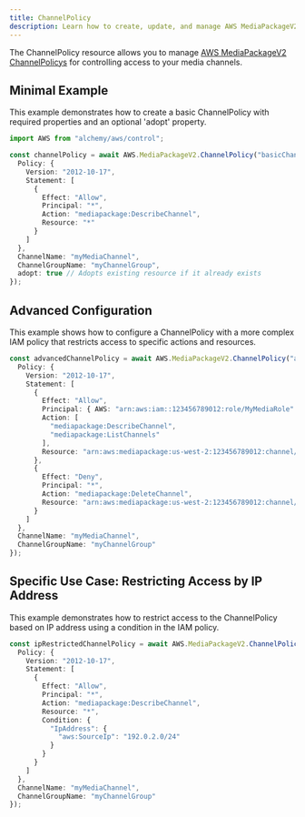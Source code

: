 ```yaml
---
title: ChannelPolicy
description: Learn how to create, update, and manage AWS MediaPackageV2 ChannelPolicys using Alchemy Cloud Control.
---
```



The ChannelPolicy resource allows you to manage [AWS MediaPackageV2 ChannelPolicys](https://docs.aws.amazon.com/mediapackagev2/latest/userguide/) for controlling access to your media channels.

## Minimal Example

This example demonstrates how to create a basic ChannelPolicy with required properties and an optional 'adopt' property.

```ts
import AWS from "alchemy/aws/control";

const channelPolicy = await AWS.MediaPackageV2.ChannelPolicy("basicChannelPolicy", {
  Policy: {
    Version: "2012-10-17",
    Statement: [
      {
        Effect: "Allow",
        Principal: "*",
        Action: "mediapackage:DescribeChannel",
        Resource: "*"
      }
    ]
  },
  ChannelName: "myMediaChannel",
  ChannelGroupName: "myChannelGroup",
  adopt: true // Adopts existing resource if it already exists
});
```

## Advanced Configuration

This example shows how to configure a ChannelPolicy with a more complex IAM policy that restricts access to specific actions and resources.

```ts
const advancedChannelPolicy = await AWS.MediaPackageV2.ChannelPolicy("advancedChannelPolicy", {
  Policy: {
    Version: "2012-10-17",
    Statement: [
      {
        Effect: "Allow",
        Principal: { AWS: "arn:aws:iam::123456789012:role/MyMediaRole" },
        Action: [
          "mediapackage:DescribeChannel",
          "mediapackage:ListChannels"
        ],
        Resource: "arn:aws:mediapackage:us-west-2:123456789012:channel/myMediaChannel"
      },
      {
        Effect: "Deny",
        Principal: "*",
        Action: "mediapackage:DeleteChannel",
        Resource: "arn:aws:mediapackage:us-west-2:123456789012:channel/myMediaChannel"
      }
    ]
  },
  ChannelName: "myMediaChannel",
  ChannelGroupName: "myChannelGroup"
});
```

## Specific Use Case: Restricting Access by IP Address

This example demonstrates how to restrict access to the ChannelPolicy based on IP address using a condition in the IAM policy.

```ts
const ipRestrictedChannelPolicy = await AWS.MediaPackageV2.ChannelPolicy("ipRestrictedChannelPolicy", {
  Policy: {
    Version: "2012-10-17",
    Statement: [
      {
        Effect: "Allow",
        Principal: "*",
        Action: "mediapackage:DescribeChannel",
        Resource: "*",
        Condition: {
          "IpAddress": {
            "aws:SourceIp": "192.0.2.0/24"
          }
        }
      }
    ]
  },
  ChannelName: "myMediaChannel",
  ChannelGroupName: "myChannelGroup"
});
```
